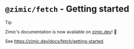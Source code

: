 # `@zimic/fetch` - Getting started

> [!TIP]
>
> Zimic's documentation is now available on [zimic.dev](https://zimic.dev/docs/fetch/getting-started)! :tada:

See https://zimic.dev/docs/fetch/getting-started.
